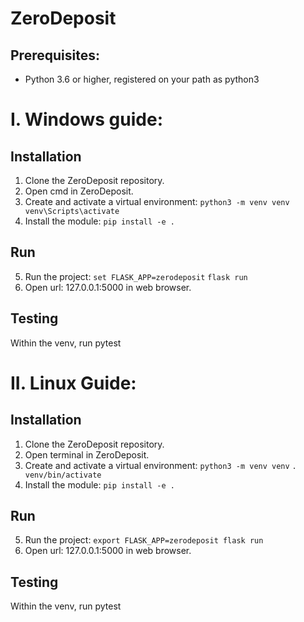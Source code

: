 # ZeroDeposit
  
## Prerequisites:
 - Python 3.6 or higher, registered on your path as python3


# I. Windows guide:
## Installation
 1. Clone the ZeroDeposit repository.
 2. Open cmd in ZeroDeposit.
 3. Create and activate a virtual environment: 
        ```python3 -m venv venv
        venv\Scripts\activate```
 4. Install the module: 
        ```pip install -e .```


## Run

 5. Run the project:
        ```set FLASK_APP=zerodeposit```
        ```flask run```
 6. Open url: 127.0.0.1:5000 in web browser.


## Testing

Within the venv, run pytest


# II. Linux Guide:
## Installation

 1. Clone the ZeroDeposit repository.
 2. Open terminal in ZeroDeposit.
 3. Create and activate a virtual environment: 
        ```python3 -m venv venv```
        ```. venv/bin/activate```
 4. Install the module: 
        ```pip install -e .```


## Run

 5. Run the project:
        ```export FLASK_APP=zerodeposit
        flask run```
 6. Open url: 127.0.0.1:5000 in web browser.


## Testing

Within the venv, run pytest

